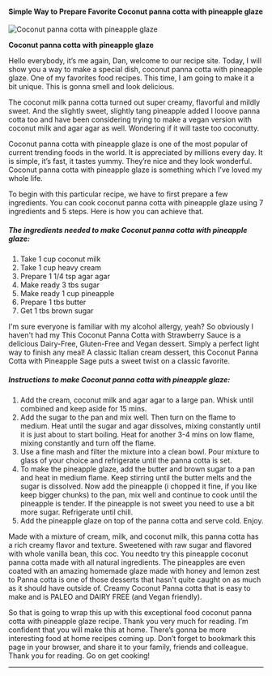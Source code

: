             

#### Simple Way to Prepare Favorite Coconut panna cotta with pineapple glaze

![Coconut panna cotta with pineapple glaze](https://img-global.cpcdn.com/recipes/4ea8b5c59c6d6748/751x532cq70/coconut-panna-cotta-with-pineapple-glaze-recipe-main-photo.jpg)

**Coconut panna cotta with pineapple glaze**

Hello everybody, it’s me again, Dan, welcome to our recipe site. Today, I will show you a way to make a special dish, coconut panna cotta with pineapple glaze. One of my favorites food recipes. This time, I am going to make it a bit unique. This is gonna smell and look delicious.

The coconut milk panna cotta turned out super creamy, flavorful and mildly sweet. And the slightly sweet, slightly tang pineapple added I looove panna cotta too and have been considering trying to make a vegan version with coconut milk and agar agar as well. Wondering if it will taste too coconutty.

Coconut panna cotta with pineapple glaze is one of the most popular of current trending foods in the world. It is appreciated by millions every day. It is simple, it’s fast, it tastes yummy. They’re nice and they look wonderful. Coconut panna cotta with pineapple glaze is something which I’ve loved my whole life.

To begin with this particular recipe, we have to first prepare a few ingredients. You can cook coconut panna cotta with pineapple glaze using 7 ingredients and 5 steps. Here is how you can achieve that.

##### The ingredients needed to make Coconut panna cotta with pineapple glaze:

1.  Take 1 cup coconut milk
2.  Take 1 cup heavy cream
3.  Prepare 1 1/4 tsp agar agar
4.  Make ready 3 tbs sugar
5.  Make ready 1 cup pineapple
6.  Prepare 1 tbs butter
7.  Get 1 tbs brown sugar

I'm sure everyone is familiar with my alcohol allergy, yeah? So obviously I haven't had my This Coconut Panna Cotta with Strawberry Sauce is a delicious Dairy-Free, Gluten-Free and Vegan dessert. Simply a perfect light way to finish any meal! A classic Italian cream dessert, this Coconut Panna Cotta with Pineapple Sage puts a sweet twist on a classic favorite.

##### Instructions to make Coconut panna cotta with pineapple glaze:

1.  Add the cream, coconut milk and agar agar to a large pan. Whisk until combined and keep aside for 15 mins.
2.  Add the sugar to the pan and mix well. Then turn on the flame to medium. Heat until the sugar and agar dissolves, mixing constantly until it is just about to start boiling. Heat for another 3-4 mins on low flame, mixing constantly and turn off the flame.
3.  Use a fine mash and filter the mixture into a clean bowl. Pour mixture to glass of your choice and refrigerate until the panna cotta is set.
4.  To make the pineapple glaze, add the butter and brown sugar to a pan and heat in medium flame. Keep stirring until the butter melts and the sugar is dissolved. Now add the pineapple (i chopped it fine, if you like keep bigger chunks) to the pan, mix well and continue to cook until the pineapple is tender. If the pineapple is not sweet you need to use a bit more sugar. Refrigerate until chill.
5.  Add the pineapple glaze on top of the panna cotta and serve cold. Enjoy.

Made with a mixture of cream, milk, and coconut milk, this panna cotta has a rich creamy flavor and texture. Sweetened with raw sugar and flavored with whole vanilla bean, this coc. You needto try this pineapple coconut panna cotta made with all natural ingredients. The pineapples are even coated with an amazing homemade glaze made with honey and lemon zest to Panna cotta is one of those desserts that hasn't quite caught on as much as it should have outside of. Creamy Coconut Panna cotta that is easy to make and is PALEO and DAIRY FREE (and Vegan friendly).

So that is going to wrap this up with this exceptional food coconut panna cotta with pineapple glaze recipe. Thank you very much for reading. I’m confident that you will make this at home. There’s gonna be more interesting food at home recipes coming up. Don’t forget to bookmark this page in your browser, and share it to your family, friends and colleague. Thank you for reading. Go on get cooking!

* * *
